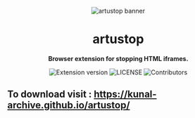 <p align="center">
    <img src="https://user-images.githubusercontent.com/82411321/182305363-f1614c04-0e3c-41a8-a245-5cceeb057626.png" alt="artustop banner">
    <!-- this link is also set in meta of pages so when remove then update there also -->
</p>

<h1 align="center">artustop</h1>

<p align="center">
    <strong>Browser extension for stopping HTML iframes.</strong>
</p>

<p align="center">
    <img alt="Extension version" src="https://img.shields.io/github/v/release/KunalSin9h/artustop?color=%2300FF00&style=for-the-badge">
    <img alt="LICENSE" src="https://img.shields.io/github/license/KunalSin9h/artustop?color=%23FFC0CB&style=for-the-badge">
    <img alt="Contributors" src="https://img.shields.io/github/contributors/KunalSin9h/artustop?color=%23FFFF00&style=for-the-badge">
</p>

## To download visit : https://kunal-archive.github.io/artustop/
